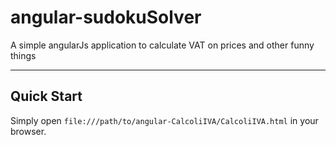 # angular-sudokuSolver
A simple angularJs application to calculate VAT on prices and other funny things

***

## Quick Start

Simply open `file:///path/to/angular-CalcoliIVA/CalcoliIVA.html` in your browser.